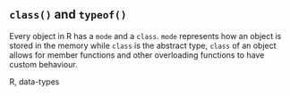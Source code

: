 ## `class()` and `typeof()`
Every object in R has a `mode` and a `class`. `mode` represents how an object is stored in the memory while `class` is the abstract type, `class` of an object allows for member functions and other overloading functions to have custom behaviour.

R, data-types

